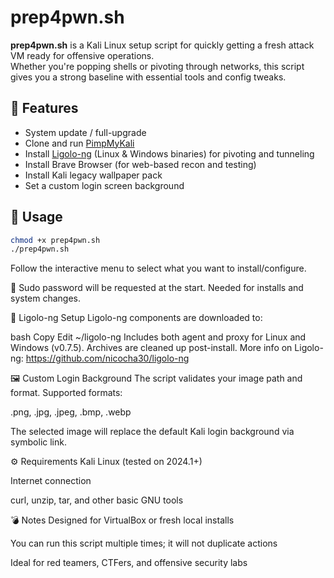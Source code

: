 # prep4pwn.sh

**prep4pwn.sh** is a Kali Linux setup script for quickly getting a fresh attack VM ready for offensive operations.  
Whether you're popping shells or pivoting through networks, this script gives you a strong baseline with essential tools and config tweaks.

## 🔧 Features

- System update / full-upgrade
- Clone and run [PimpMyKali](https://github.com/Dewalt-arch/pimpmykali)
- Install [Ligolo-ng](https://github.com/nicocha30/ligolo-ng) (Linux & Windows binaries) for pivoting and tunneling
- Install Brave Browser (for web-based recon and testing)
- Install Kali legacy wallpaper pack
- Set a custom login screen background

## 🚀 Usage

```bash
chmod +x prep4pwn.sh
./prep4pwn.sh
```

Follow the interactive menu to select what you want to install/configure.

🔐 Sudo password will be requested at the start. Needed for installs and system changes.

📂 Ligolo-ng Setup
Ligolo-ng components are downloaded to:

bash
Copy
Edit
~/ligolo-ng
Includes both agent and proxy for Linux and Windows (v0.7.5). Archives are cleaned up post-install.
More info on Ligolo-ng: https://github.com/nicocha30/ligolo-ng

🖼️ Custom Login Background
The script validates your image path and format. Supported formats:

.png, .jpg, .jpeg, .bmp, .webp

The selected image will replace the default Kali login background via symbolic link.

⚙️ Requirements
Kali Linux (tested on 2024.1+)

Internet connection

curl, unzip, tar, and other basic GNU tools

💣 Notes
Designed for VirtualBox or fresh local installs

You can run this script multiple times; it will not duplicate actions

Ideal for red teamers, CTFers, and offensive security labs
